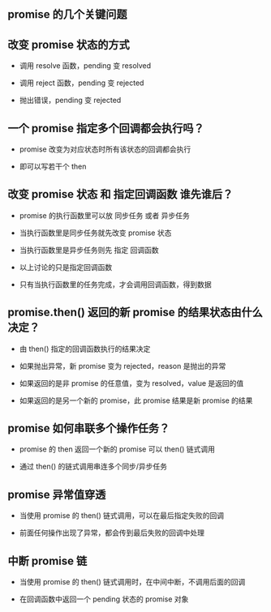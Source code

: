 ## promise 的几个关键问题


## 改变 promise 状态的方式

* 调用 resolve 函数，pending 变 resolved

* 调用 reject 函数，pending 变 rejected

* 抛出错误，pending 变 rejected


## 一个 promise 指定多个回调都会执行吗？

* promise 改变为对应状态时所有该状态的回调都会执行

* 即可以写若干个 then


## 改变 promise 状态 和 指定回调函数 谁先谁后？

* promise 的执行函数里可以放 同步任务 或者 异步任务

* 当执行函数里是同步任务就先改变 promise 状态

* 当执行函数里是异步任务则先 指定 回调函数

* 以上讨论的只是指定回调函数

* 只有当执行函数里的任务完成，才会调用回调函数，得到数据


## promise.then() 返回的新 promise 的结果状态由什么决定？

* 由 then() 指定的回调函数执行的结果决定

* 如果抛出异常，新 promise 变为 rejected，reason 是抛出的异常

* 如果返回的是非 promise 的任意值，变为 resolved，value 是返回的值

* 如果返回的是另一个新的 promise，此 promise 结果是新 promise 的结果


## promise 如何串联多个操作任务？

* promise 的 then 返回一个新的 promise 可以 then() 链式调用

* 通过 then() 的链式调用串连多个同步/异步任务


## promise 异常值穿透

* 当使用 promise 的 then() 链式调用，可以在最后指定失败的回调

* 前面任何操作出现了异常，都会传到最后失败的回调中处理


## 中断 promise 链

* 当使用 promise 的 then() 链式调用时，在中间中断，不调用后面的回调

* 在回调函数中返回一个 pending 状态的 promise 对象

